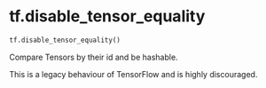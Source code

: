 <div itemscope itemtype="http://developers.google.com/ReferenceObject">
<meta itemprop="name" content="tf.disable_tensor_equality" />
<meta itemprop="path" content="Stable" />
</div>

# tf.disable_tensor_equality

``` python
tf.disable_tensor_equality()
```

Compare Tensors by their id and be hashable.

This is a legacy behaviour of TensorFlow and is highly discouraged.